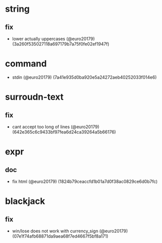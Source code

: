 # string

## fix

* lower actually uppercases (@euro20179) (3a260f535027118a697179b7a75f0fe02ef1947f)


# command

* stdin (@euro20179) (7a41e935d0ba920e5a24272aeb40252033f014e6)


# surroudn-text

## fix

* cant accept too long of lines (@euro20179) (642e365c6c9433bf97fea6d24ca39264a5b66176)


# expr

## doc

* fix html (@euro20179) (1824b79ceaccfd1b01a7d0f38ac0829ce6d0b7fc)


# blackjack

## fix

* win/lose does not work with currency_sign (@euro20179) (07e1f74afb68871da9aea68f7ed4667f5bf8a171)


